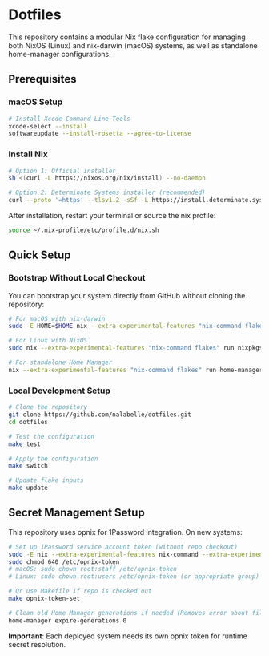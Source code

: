 # Dotfiles

This repository contains a modular Nix flake configuration for managing both NixOS (Linux) and
nix-darwin (macOS) systems, as well as standalone home-manager configurations.

## Prerequisites

### macOS Setup

```sh
# Install Xcode Command Line Tools
xcode-select --install
softwareupdate --install-rosetta --agree-to-license
```

### Install Nix

```sh
# Option 1: Official installer
sh <(curl -L https://nixos.org/nix/install) --no-daemon

# Option 2: Determinate Systems installer (recommended)
curl --proto '=https' --tlsv1.2 -sSf -L https://install.determinate.systems/nix | sh -s -- install
```

After installation, restart your terminal or source the nix profile:

```sh
source ~/.nix-profile/etc/profile.d/nix.sh
```

## Quick Setup

### Bootstrap Without Local Checkout

You can bootstrap your system directly from GitHub without cloning the repository:

```sh
# For macOS with nix-darwin
sudo -E HOME=$HOME nix --extra-experimental-features "nix-command flakes" run nix-darwin -- switch --flake 'github:nalabelle/dotfiles#'$(hostname)

# For Linux with NixOS
sudo nix --extra-experimental-features "nix-command flakes" run nixpkgs#nixos-rebuild -- switch --flake 'github:nalabelle/dotfiles#'$(hostname)

# For standalone Home Manager
nix --extra-experimental-features "nix-command flakes" run home-manager/master -- switch --flake 'github:nalabelle/dotfiles#'$(whoami)@$(hostname)
```

### Local Development Setup

```sh
# Clone the repository
git clone https://github.com/nalabelle/dotfiles.git
cd dotfiles

# Test the configuration
make test

# Apply the configuration
make switch

# Update flake inputs
make update
```

## Secret Management Setup

This repository uses opnix for 1Password integration. On new systems:

```sh
# Set up 1Password service account token (without repo checkout)
sudo -E nix --extra-experimental-features nix-command --extra-experimental-features flakes run github:brizzbuzz/opnix -- token set
sudo chmod 640 /etc/opnix-token
# macOS: sudo chown root:staff /etc/opnix-token
# Linux: sudo chown root:users /etc/opnix-token (or appropriate group)

# Or use Makefile if repo is checked out
make opnix-token-set

# Clean old Home Manager generations if needed (Removes error about files not being in store so they can't be deleted)
home-manager expire-generations 0
```

**Important**: Each deployed system needs its own opnix token for runtime secret resolution.
